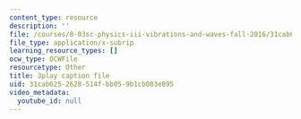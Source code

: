 ```yaml
---
content_type: resource
description: ''
file: /courses/8-03sc-physics-iii-vibrations-and-waves-fall-2016/31cab6252628514fbb059b1cb083e895_T2n6fVybLcU.vtt
file_type: application/x-subrip
learning_resource_types: []
ocw_type: OCWFile
resourcetype: Other
title: 3play caption file
uid: 31cab625-2628-514f-bb05-9b1cb083e895
video_metadata:
  youtube_id: null
---
```

